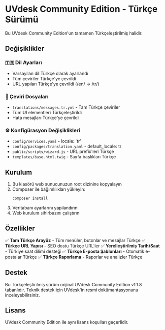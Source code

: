 # UVdesk Community Edition - Türkçe Sürümü

Bu UVdesk Community Edition'un tamamen Türkçeleştirilmiş halidir.

## Değişiklikler

### 🇹🇷 Dil Ayarları
- Varsayılan dil Türkçe olarak ayarlandı
- Tüm çeviriler Türkçe'ye çevrildi
- URL yapıları Türkçe'ye çevrildi (/en/ → /tr/)

### 📁 Çeviri Dosyaları
- `translations/messages.tr.yml` - Tam Türkçe çeviriler
- Tüm UI elementleri Türkçeleştirildi
- Hata mesajları Türkçe'ye çevrildi

### ⚙️ Konfigürasyon Değişiklikleri
- `config/services.yaml` - locale: 'tr'
- `config/packages/translation.yaml` - default_locale: tr
- `public/scripts/wizard.js` - URL prefix'leri Türkçe
- `templates/base.html.twig` - Sayfa başlıkları Türkçe

## Kurulum

1. Bu klasörü web sunucunuzun root dizinine kopyalayın
2. Composer ile bağımlılıkları yükleyin:
   ```bash
   composer install
   ```
3. Veritabanı ayarlarını yapılandırın
4. Web kurulum sihirbazını çalıştırın

## Özellikler

✅ **Tam Türkçe Arayüz** - Tüm menüler, butonlar ve mesajlar Türkçe
✅ **Türkçe URL Yapısı** - SEO dostu Türkçe URL'ler
✅ **Yerelleştirilmiş Tarih/Saat** - Türkiye saat dilimi desteği
✅ **Türkçe E-posta Şablonları** - Otomatik e-postalar Türkçe
✅ **Türkçe Raporlama** - Raporlar ve analizler Türkçe

## Destek

Bu Türkçeleştirilmiş sürüm orijinal UVdesk Community Edition v1.1.8 tabanlıdır.
Teknik destek için UVdesk'in resmi dokümantasyonunu inceleyebilirsiniz.

## Lisans

UVdesk Community Edition ile aynı lisans koşulları geçerlidir.